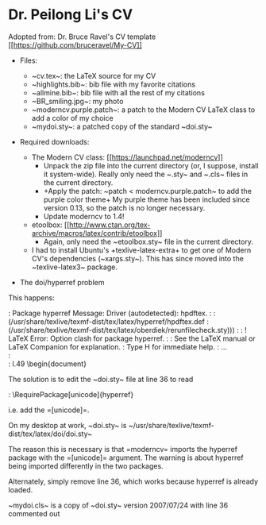 # Dr. Peilong Li's CV

Adopted from: Dr. Bruce Ravel's CV template [[https://github.com/bruceravel/My-CV]]

* Files:

  + ~cv.tex~: the LaTeX source for my CV
  + ~highlights.bib~: bib file with my favorite citations
  + ~allmine.bib~: bib file with all the rest of my citations
  + ~BR_smiling.jpg~: my photo
  + ~moderncv.purple.patch~: a patch to the Modern CV LaTeX class to add a color of my choice
  + ~mydoi.sty~: a patched copy of the standard ~doi.sty~

* Required downloads:

  + The Modern CV class: [[https://launchpad.net/moderncv]] 
     - Unpack the zip file into the current directory (or, I suppose,
       install it system-wide).  Really only need the ~.sty~ and
       ~.cls~ files in the current directory.
     - +Apply the patch: ~patch < moderncv.purple.patch~ to add the purple color theme+ 
       My purple theme has been included since version 0.13, so the patch is no longer necessary.
     - Update moderncv to 1.4!
  + etoolbox: [[http://www.ctan.org/tex-archive/macros/latex/contrib/etoolbox]]
     - Again, only need the ~etoolbox.sty~ file in the current directory.
  + I had to install Ubuntu's +texlive-latex-extra+ to get one of
    Modern CV's dependencies (~xargs.sty~).  This has since moved into
    the ~texlive-latex3~ package.

* The doi/hyperref problem

This happens:

 : Package hyperref Message: Driver (autodetected): hpdftex.
 : 
 : (/usr/share/texlive/texmf-dist/tex/latex/hyperref/hpdftex.def
 : (/usr/share/texlive/texmf-dist/tex/latex/oberdiek/rerunfilecheck.sty)))
 : 
 : ! LaTeX Error: Option clash for package hyperref.
 : 
 : See the LaTeX manual or LaTeX Companion for explanation.
 : Type  H <return>  for immediate help.
 :  ...                                              
 :                                                   
 : l.49 \begin{document}

The solution is to edit the ~doi.sty~ file at line 36 to read

 : \RequirePackage[unicode]{hyperref}

i.e. add the =[unicode]=.

On my desktop at work, ~doi.sty~ is ~/usr/share/texlive/texmf-dist/tex/latex/doi/doi.sty~

The reason this is necessary is that =moderncv= imports the hyperref
package with the =[unicode]= argument.  The warning is about hyperref
being imported differently in the two packages.

Alternately, simply remove line 36, which works because hyperref is
already loaded.

~mydoi.cls~ is a copy of ~doi.sty~ version 2007/07/24 with line 36
commented out


